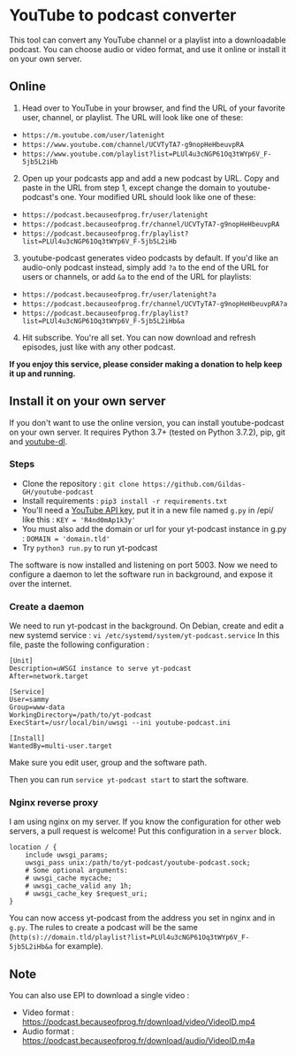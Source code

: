 # YouTube to podcast converter

This tool can convert any YouTube channel or a playlist into a downloadable podcast. You can choose audio or video format, and use it online or install it on your own server.

## Online

1. Head over to YouTube in your browser, and find the URL of your favorite user, channel, or playlist. The URL will look like one of these:

+ `https://m.youtube.com/user/latenight`
+ `https://www.youtube.com/channel/UCVTyTA7-g9nopHeHbeuvpRA`
+ `https://www.youtube.com/playlist?list=PLUl4u3cNGP61Oq3tWYp6V_F-5jb5L2iHb`

2. Open up your podcasts app and add a new podcast by URL. Copy and paste in the URL from step 1, except change the domain to youtube-podcast's one.
Your modified URL should look like one of these:

+ `https://podcast.becauseofprog.fr/user/latenight`
+ `https://podcast.becauseofprog.fr/channel/UCVTyTA7-g9nopHeHbeuvpRA`
+ `https://podcast.becauseofprog.fr/playlist?list=PLUl4u3cNGP61Oq3tWYp6V_F-5jb5L2iHb`

3. youtube-podcast generates video podcasts by default. If you'd like an audio-only podcast instead, simply add `?a` to the end of the URL for users or channels, or add `&a` to the end of the URL for playlists:

+ `https://podcast.becauseofprog.fr/user/latenight?a`
+ `https://podcast.becauseofprog.fr/channel/UCVTyTA7-g9nopHeHbeuvpRA?a`
+ `https://podcast.becauseofprog.fr/playlist?list=PLUl4u3cNGP61Oq3tWYp6V_F-5jb5L2iHb&a`

4. Hit subscribe. You're all set. You can now download and refresh episodes, just like with any other podcast.

**If you enjoy this service, please consider making a donation to help keep it up and running.**

## Install it on your own server

If you don't want to use the online version, you can install youtube-podcast on your own server. It requires Python 3.7+ (tested on Python 3.7.2), pip, git and [youtube-dl](http://rg3.github.io/youtube-dl/download.html).

### Steps

+ Clone the repository : ``git clone https://github.com/Gildas-GH/youtube-podcast``
+ Install requirements : ``pip3 install -r requirements.txt``
+ You'll need a [YouTube API key](https://stackoverflow.com/questions/44399219/where-to-find-the-youtube-api-key), put it in a new file named ``g.py`` in /epi/ like this : ``KEY = 'R4nd0mAp1k3y'``
+ You must also add the domain or url for your yt-podcast instance in g.py : ``DOMAIN = 'domain.tld'``
+ Try ``python3 run.py`` to run yt-podcast

The software is now installed and listening on port 5003. Now we need to configure a daemon to let the software run in background, and expose it over the internet.

### Create a daemon

We need to run yt-podcast in the background. On Debian, create and edit a new systemd service :
``vi /etc/systemd/system/yt-podcast.service``
In this file, paste the following configuration :


```
[Unit]
Description=uWSGI instance to serve yt-podcast
After=network.target

[Service]
User=sammy
Group=www-data
WorkingDirectory=/path/to/yt-podcast
ExecStart=/usr/local/bin/uwsgi --ini youtube-podcast.ini

[Install]
WantedBy=multi-user.target
```

Make sure you edit user, group and the software path.

Then you can run ``service yt-podcast start`` to start the software.

### Nginx reverse proxy

I am using nginx on my server. If you know the configuration for other web servers, a pull request is welcome!
Put this configuration in a ``server`` block.

```nginx
location / {
    include uwsgi_params;
    uwsgi_pass unix:/path/to/yt-podcast/youtube-podcast.sock;
    # Some optional arguments:
    # uwsgi_cache mycache;
    # uwsgi_cache_valid any 1h;
    # uwsgi_cache_key $request_uri;
}
```

You can now access yt-podcast from the address you set in nginx and in ``g.py``. The rules to create a podcast will be the same (``http(s)://domain.tld/playlist?list=PLUl4u3cNGP61Oq3tWYp6V_F-5jb5L2iHb&a`` for example).

## Note

You can also use EPI to download a single video :

+ Video format : https://podcast.becauseofprog.fr/download/video/VideoID.mp4
+ Audio format : https://podcast.becauseofprog.fr/download/audio/VideoID.m4a

